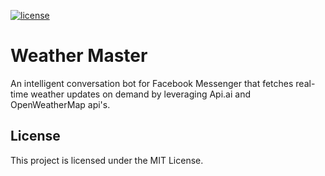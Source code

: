 [![license](https://img.shields.io/github/license/mashape/apistatus.svg)](https://github.com/venkateshmantha/WeatherMaster/blob/master/LICENSE)

# Weather Master

An intelligent conversation bot for Facebook Messenger that fetches real-time weather updates on demand by leveraging Api.ai and OpenWeatherMap api's.

## License

This project is licensed under the MIT License.
